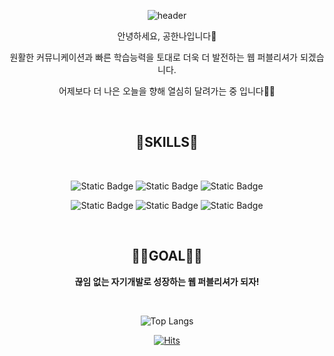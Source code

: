 

<div align="center">
  
  ![header](https://capsule-render.vercel.app/api?type=Waving&color=83B4FF&height=300&section=header&text=WELCOME&fontSize=90)
  
  안녕하세요, 공한나입니다🥰
  
  원활한 커뮤니케이션과 빠른 학습능력을 토대로 더욱 더 발전하는 웹 퍼블리셔가 되겠습니다.
  
  어제보다 더 나은 오늘을 향해 열심히 달려가는 중 입니다🏃‍♀

  <br>

  ## 🧐SKILLS🧐 ##
  <br>
  
  ![Static Badge](https://img.shields.io/badge/HTML5-E34F26?style=for-the-badge&logo=HTML5&logoColor=white) ![Static Badge](https://img.shields.io/badge/CSS3-1572B6?style=for-the-badge&logo=CSS3&logoColor=white) ![Static Badge](https://img.shields.io/badge/JavaScript-F7DF1E?style=for-the-badge&logo=JavaScript&logoColor=white) 
  
  ![Static Badge](https://img.shields.io/badge/jquery-0769AD?style=for-the-badge&logo=jQuery&logoColor=white) ![Static Badge](https://img.shields.io/badge/React-61DAFB?style=for-the-badge&logo=React&logoColor=white) ![Static Badge](https://img.shields.io/badge/GitHub-181717?style=for-the-badge&logo=GitHub&logoColor=white)

<br>

  ## 👩‍💻GOAL👩‍💻 ##
  **끊임 없는 자기개발로 성장하는 웹 퍼블리셔가 되자!**

  <br>
    
  ![Top Langs](https://github-readme-stats.vercel.app/api/top-langs/?username=GongHanna&layout=compact)
  
  [![Hits](https://hits.seeyoufarm.com/api/count/incr/badge.svg?url=https%3A%2F%2Fgithub.com%2FGongHanna%2Fhit-counter&count_bg=%2379C83D&title_bg=%23555555&icon=&icon_color=%23E7E7E7&title=hits&edge_flat=false)](https://hits.seeyoufarm.com)

</div>
